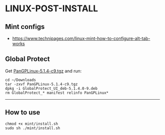 # LINUX-POST-INSTALL

## Mint configs

- https://www.technipages.com/linux-mint-how-to-configure-alt-tab-works

## Global Protect

Get [PanGPLinux-5.1.4-c9.tgz](https://drive.google.com/drive/folders/1swpqaTaNFPSNVa5ojAmkzGnXoxCj_QwE) and run:

```
cd ~/Downloads
tar -zxvf PanGPLinux-5.1.4-c9.tgz
dpkg -i GlobalProtect_UI_deb-5.1.4.0-9.deb
rm GlobalProtect_* manifest relinfo PanGPLinux*
```
---

## How to use
```
chmod +x mint/install.sh
sudo sh ./mint/install.sh
```